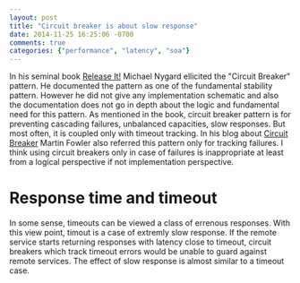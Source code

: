 ```yaml
---
layout: post
title: "Circuit breaker is about slow response"
date: 2014-11-25 16:25:06 -0700
comments: true
categories: {"performance", "latency", "soa"}
---
```



In his seminal book [Release It!][ri] Michael Nygard ellicited the "Circuit Breaker" pattern. He documented the pattern as one of the fundamental stability pattern. However he did not give any implementation schematic and also the documentation does not go in depth about the logic and fundamental need for this pattern. As mentioned in the book, circuit breaker pattern is for preventing cascading failures, unbalanced capacities, slow responses. But most often, it is coupled only with timeout tracking. In his blog about [Circuit Breaker][cb] Martin Fowler also referred this pattern only for tracking failures. I think using circuit breakers only in case of failures is inappropriate at least from a logical perspective if not implementation perspective.

Response time and timeout
===
In some sense, timeouts can be viewed a class of errenous responses. With this view point, timout is a case of extremly slow response. If the remote service starts returning responses with latency close to timeout, circuit breakers which track timeout errors would be unable to guard against remote services. The effect of slow response is almost similar to a timeout case.


[cb]:http://martinfowler.com/bliki/CircuitBreaker.html
[ri]:http://www.amazon.com/gp/product/0978739213?ie=UTF8&tag=martinfowlerc-20&linkCode=as2&camp=1789&creative=9325&creativeASIN=0978739213
